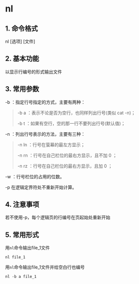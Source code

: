 # nl

## 1. 命令格式

nl [选项] [文件]

## 2. 基本功能

以显示行编号的形式输出文件

## 3. 常用参数

-b  ：指定行号指定的方式，主要有两种：

> -b a ：表示不论是否为空行，也同样列出行号(类似 cat -n)；
>
> -b t ：如果有空行，空的那一行不要列出行号(默认值)；

-n  ：列出行号表示的方法，主要有三种：

> -n ln ：行号在萤幕的最左方显示；
>
> -n rn ：行号在自己栏位的最右方显示，且不加 0 ；
>
> -n rz ：行号在自己栏位的最右方显示，且加 0 ；

-w  ：行号栏位的占用的位数。

-p 在逻辑定界符处不重新开始计算。

## 4. 注意事项

若不使用-p，每个逻辑页的行编号在页起始处重新开始

## 5. 常用形式

用`nl`命令输出file_1文件

```console
nl file_1
```

用`nl`命令输出file_1文件并给空白行也编号

```console
nl -b a file_1
```
